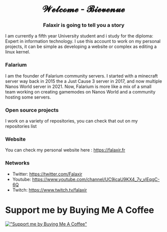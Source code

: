 <h1 align="center">𝓦𝓮𝓵𝓬𝓸𝓶𝓮 - 𝓑𝓲𝓮𝓿𝓮𝓷𝓾𝓮</h1>
<h3 align="center">Falaxir is going to tell you a story</h3>

I am currently a fifth year University student and i study for the diploma: Expert in information technology.
I use this account to work on my personal projects, it can be simple as developing a website or complex as editing a linux kernel.

### Falarium

I am the founder of Falarium community servers.
I started with a minecraft server way back in 2015 the a Just Cause 3 server in 2017, and now multiple Nanos World server in 2021.
Now, Falarium is more like a mix of a small team working on creating gamemodes on Nanos World and a community hosting some servers.

### Open source projects

I work on a variety of repositories, you can check that out on my repositories list

### Website

You can check my personal website here : https://falaxir.fr

### Networks

- Twitter: https://twitter.com/Falaxir
- Youtube: https://www.youtube.com/channel/UC9icaU9KX4_7y_vlEqgC-6Q
- Twitch: https://www.twitch.tv/falaxir

# Support me by Buying Me A Coffee

[!["Support me by Buying Me A Coffee"](https://www.buymeacoffee.com/assets/img/custom_images/orange_img.png)](https://www.buymeacoffee.com/falaxir)
